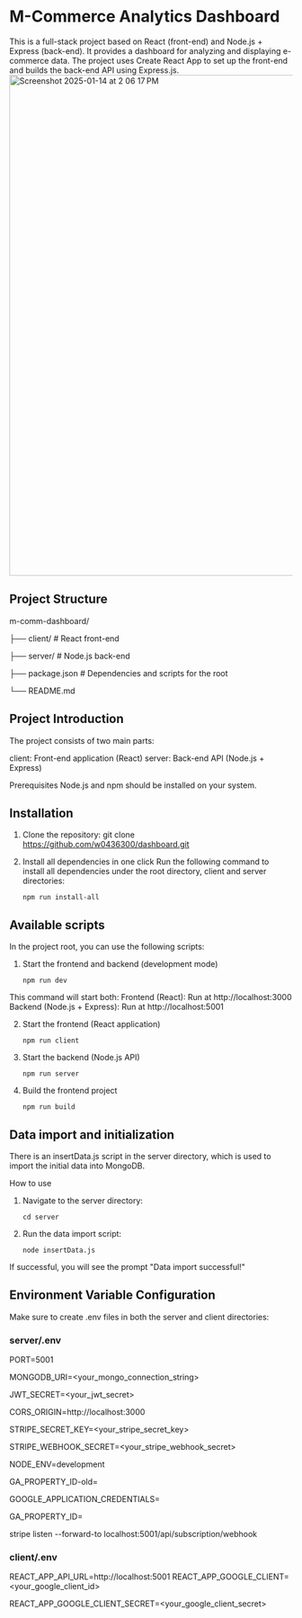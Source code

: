 # M-Commerce Analytics Dashboard
This is a full-stack project based on React (front-end) and Node.js + Express (back-end). It provides a dashboard for analyzing and displaying e-commerce data. The project uses Create React App to set up the front-end and builds the back-end API using Express.js.
<img width="891" alt="Screenshot 2025-01-14 at 2 06 17 PM" src="https://github.com/user-attachments/assets/0952adb3-da74-4e3d-bf4b-c8aa7038ffc8" />


## Project Structure
m-comm-dashboard/

├── client/           # React front-end

├── server/           # Node.js back-end

├── package.json      # Dependencies and scripts for the root

└── README.md    

## Project Introduction
The project consists of two main parts:

client: Front-end application (React)
server: Back-end API (Node.js + Express)

Prerequisites
Node.js and npm should be installed on your system.

## Installation
1. Clone the repository:
git clone https://github.com/w0436300/dashboard.git

2. Install all dependencies in one click
Run the following command to install all dependencies under the root directory, client and server directories:

     `npm run install-all`

## Available scripts
In the project root, you can use the following scripts:
1. Start the frontend and backend (development mode)
 
   `npm run dev`
  
This command will start both:
Frontend (React): Run at http://localhost:3000
Backend (Node.js + Express): Run at http://localhost:5001

2. Start the frontend (React application)
 
   `npm run client`
   
4. Start the backend (Node.js API)

    `npm run server`

6. Build the frontend project

     `npm run build`

## Data import and initialization
There is an insertData.js script in the server directory, which is used to import the initial data into MongoDB.

How to use
1. Navigate to the server directory:

    `cd server`
   
2. Run the data import script:
 
    `node insertData.js`

If successful, you will see the prompt "Data import successful!"
## Environment Variable Configuration
Make sure to create .env files in both the server and client directories:

### server/.env
PORT=5001

MONGODB_URI=<your_mongo_connection_string>

JWT_SECRET=<your_jwt_secret>

CORS_ORIGIN=http://localhost:3000

STRIPE_SECRET_KEY=<your_stripe_secret_key>

STRIPE_WEBHOOK_SECRET=<your_stripe_webhook_secret>

NODE_ENV=development

GA_PROPERTY_ID-old=

GOOGLE_APPLICATION_CREDENTIALS=

GA_PROPERTY_ID=

stripe listen --forward-to localhost:5001/api/subscription/webhook

### client/.env

REACT_APP_API_URL=http://localhost:5001
REACT_APP_GOOGLE_CLIENT=<your_google_client_id>

REACT_APP_GOOGLE_CLIENT_SECRET=<your_google_client_secret>


